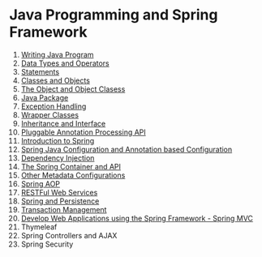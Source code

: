 # Java Programming and Spring Framework

1. [Writing Java Program](https://github.com/asmalizaa/javaspring/blob/main/Writing%20Java%20Programs.md)
2. [Data Types and Operators](https://github.com/asmalizaa/javaspring/blob/main/Data%20Types%20and%20Operators.md)
3. [Statements](https://github.com/asmalizaa/javaspring/blob/main/Statements.md)
4. [Classes and Objects](https://github.com/asmalizaa/javaspring/blob/main/Classes%20and%20Objects.md)
5. [The Object and Object Clasess](https://github.com/asmalizaa/javaspring/blob/main/The%20Object%20and%20Object%20Clasess.md)
6. [Java Package](https://github.com/asmalizaa/javaspring/blob/main/Java%20Package.md)
7. [Exception Handling](https://github.com/asmalizaa/javaspring/blob/main/Exception%20Handling.md)
8. [Wrapper Classes](https://github.com/asmalizaa/javaspring/blob/main/Wrapper%20Classes.md)
9. [Inheritance and Interface](https://github.com/asmalizaa/javaspring/blob/main/Inheritance%20and%20Interface.md)
10. [Pluggable Annotation Processing API](https://github.com/asmalizaa/javaspring/blob/main/Pluggable%20Annotation%20Processing%20API.md)
11. [Introduction to Spring](https://github.com/asmalizaa/javaspring/blob/main/Introduction%20to%20Spring.md)
12. [Spring Java Configuration and Annotation based Configuration](https://github.com/asmalizaa/javaspring/blob/main/Spring%20Java%20Configuration%20and%20Annotation%20based%20Configuration.md)
13. [Dependency Injection](https://github.com/asmalizaa/javaspring/blob/main/Dependency%20Injection.md)
14. [The Spring Container and API](https://github.com/asmalizaa/javaspring/blob/main/The%20Spring%20Container%20and%20API.md)
15. [Other Metadata Configurations](https://github.com/asmalizaa/javaspring/blob/main/Other%20Metadata%20Configurations.md)
16. [Spring AOP](https://github.com/asmalizaa/javaspring/blob/main/Spring%20AOP.md)
17. [RESTFul Web Services](https://github.com/asmalizaa/javaspring/blob/main/RESTFul%20Web%20Services.md)
18. [Spring and Persistence](https://github.com/asmalizaa/javaspring/blob/main/Spring%20and%20Persistence.md)
19. [Transaction Management](https://github.com/asmalizaa/javaspring/blob/main/Transaction%20Management.md)
20. [Develop Web Applications using the Spring Framework - Spring MVC](https://github.com/asmalizaa/javaspring/blob/main/Develop%20Web%20Applications%20using%20the%20Spring%20Framework%20-%20Spring%20MVC.md)
21. Thymeleaf
22. Spring Controllers and AJAX
23. Spring Security
